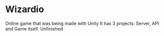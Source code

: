 # Wizardio
Online game that was being made with Unity
It has 3 projects: Server, API and Game itself. Unfinished

